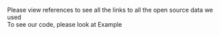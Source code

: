 Please view references to see all the links to all the open source data we used <br/>
To see our code, please look at Example
